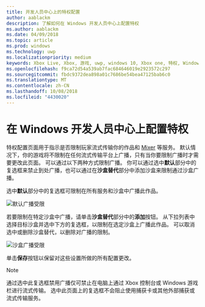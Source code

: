 ```yaml
---
title: 开发人员中心上的特权配置
author: aablackm
description: 了解如何在 Windows 开发人员中心上配置特权
ms.author: aablackm
ms.date: 04/09/2018
ms.topic: article
ms.prod: windows
ms.technology: uwp
ms.localizationpriority: medium
keywords: Xbox Live, Xbox, 游戏, uwp, windows 10, Xbox one, 特权, Windows 开发人员中心
ms.openlocfilehash: f9ca72d54a539ab7fac684646019e2923572c297
ms.sourcegitcommit: fbdc9372dea898a01c7686be54bea47125bab6c0
ms.translationtype: MT
ms.contentlocale: zh-CN
ms.lasthandoff: 10/08/2018
ms.locfileid: "4430020"
---
```

# <a name="configure-privileges-on-windows-dev-center"></a>在 Windows 开发人员中心上配置特权

特权配置页面用于指示是否限制玩家流式传输你的作品和 [Mixer](https://mixer.com/) 等服务。 默认情况下，你的游戏将不限制在任何流式传输平台上广播，只有当你要限制广播时才需要更改此页面。 可以通过以下两种方式限制广播。 你可以通过选中**默认**部分中的复选框来禁止到处广播，也可以通过在**沙盒替代**部分中添加沙盒来限制通过沙盒广播。

选中**默认**部分中的复选框可限制在所有服务和沙盒中广播此作品。

![默认广播受限](../../images/dev-center/privileges/default-privileges-check.JPG)

若要限制在特定沙盒中广播，请单击**沙盒替代**部分中的**添加**按钮。 从下拉列表中选择目标沙盒并选中下方的复选框，以限制在选定沙盒上广播此作品。 可以取消选中或删除沙盒替代，以删除对广播的限制。

![沙盒广播受限](../../images/dev-center/privileges/sandbox-privileges-check.JPG)

单击**保存**按钮以保留对这些设置所做的所有配置更改。

> [!NOTE]
> 通过选中此复选框禁用广播仅可禁止在电脑上通过 Xbox 控制台或 Windows 游戏栏进行流式传输。 选中此页面上的复选框不会阻止使用捕获卡或其他外部捕获或流式传输服务。